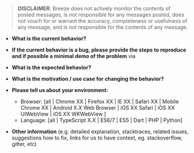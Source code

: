 > **DISCLAIMER**: Breeze does not actively monitor the contents of posted messages, is not responsible for any messages posted, does not vouch for or warrant the accuracy, completeness or usefulness of any message, and is not responsible for the contents of any message.

* **What is the current behavior?**



* **If the current behavior is a bug, please provide the steps to reproduce and if possible a minimal demo of the problem** via



* **What is the expected behavior?**



* **What is the motivation / use case for changing the behavior?**



* **Please tell us about your environment:**
  
  - Browser: [all | Chrome XX | Firefox XX | IE XX | Safari XX | Mobile Chrome XX | Android X.X Web Browser | iOS XX Safari | iOS XX UIWebView | iOS XX WKWebView ]
  - Language: [all | TypeScript X.X | ES6/7 | ES5 | Dart | PHP | Python]


* **Other information** (e.g. detailed explanation, stacktraces, related issues, suggestions how to fix, links for us to have context, eg. stackoverflow, gitter, etc)
